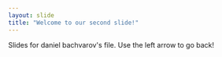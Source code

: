 ```yaml
---
layout: slide
title: "Welcome to our second slide!"
---
```

Slides for daniel bachvarov's file.
Use the left arrow to go back!
